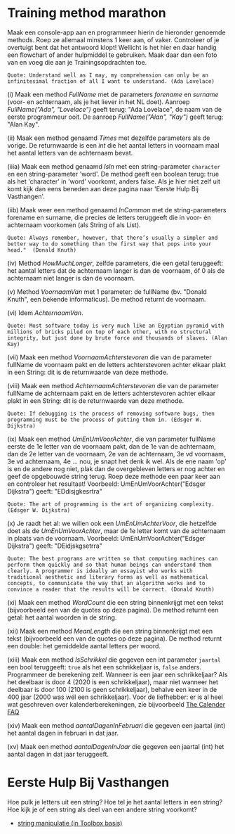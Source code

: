 # Training method marathon

Maak een console-app aan en programmeer hierin de hieronder genoemde methods. Roep ze allemaal minstens 1 keer aan, of vaker. Controleer of je overtuigt bent dat het antwoord klopt!
Wellicht is het hier en daar handig een flowchart of ander hulpmiddel te gebruiken. Maak daar dan een foto van en voeg die aan je Trainingsopdrachten toe.

`Quote: Understand well as I may, my comprehension can only be an infinitesimal fraction of all I want to understand. (Ada Lovelace)`

(i) Maak een method *FullName* met de parameters *forename* en *surname* (voor- en achternaam, als je het liever in het NL doet).
Aanroep *FullName("Ada", "Lovelace")* geeft terug: "Ada Lovelace", de naam van de eerste programmeur ooit. De aanroep *FullName("Alan", "Kay")* geeft terug: "Alan Kay". 

(ii) Maak een method genaamd *Times* met dezelfde parameters als de vorige. De returnwaarde is een *int* die het aantal letters in voornaam maal het aantal letters van de achternaam bevat.

(iiia) Maak een method genaamd *IsIn* met een string-parameter `character` en een string-parameter 'word'. De method geeft een boolean terug: true als het 'character' in 'word' voorkomt, anders false. Als je hier niet zelf uit komt kijk dan eens beneden aan deze pagina naar 'Eerste Hulp Bij Vasthangen'.

(iib) Maak weer een method genaamd *InCommon* met de string-parameters forename en surname, die precies de letters teruggeeft die in voor- én achternaam voorkomen (als String of als List).

`Quote: Always remember, however, that there’s usually a simpler and better way to do something than the first way that pops into your head."  (Donald Knuth)`

(iv) Method *HowMuchLonger*, zelfde parameters, die een getal teruggeeft: het aantal letters dat de achternaam langer is dan de voornaam, óf 0 als de achternaam niet langer is dan de voornaam.

(v) Method *VoornaamVan* met 1 parameter: de fullName
(bv. "Donald Knuth", een bekende informaticus).
De method returnt de voornaam.

(vi) Idem *AchternaamVan*.

`Quote: Most software today is very much like an Egyptian pyramid with millions of bricks piled on top of each other, with no structural integrity, but just done by brute force and thousands of slaves. (Alan Kay)`

(vii) Maak een method *VoornaamAchterstevoren* die van de parameter fullName de voornaam pakt en de letters achterstevoren achter elkaar plakt in een String: dit is de returnwaarde van deze methode.

(viii) Maak een method *AchternaamAchterstevoren* die van de parameter fullName de achternaam pakt en de letters achterstevoren achter elkaar plakt in een String: dit is de returnwaarde van deze methode.

`Quote: If debugging is the process of removing software bugs, then programming must be the process of putting them in. (Edsger W. Dijkstra)`

(ix) Maak een method *UmEnUmVoorAchter*, die van parameter fullName eerste de 1e letter van de voornaam pakt, dan de 1e van de achternaam, dan de 2e letter van de voornaam, 2e van de achternaam, 3e vd voornaam, 3e vd achternaam, 4e ... nou, je snapt het denk ik wel. Als de ene naam 'op' is en de andere nog niet, plak dan de overgebleven letters er nog achter en geef de opgebouwde string terug. Roep deze methode een paar keer aan en controleer het resultaat!
Voorbeeld: UmEnUmVoorAchter("Edsger Dijkstra") geeft: "EDdisjgkesrtra"

`Quote:
The art of programming is the art of organizing complexity. (Edsger W. Dijkstra)`

(x) Je raadt het al: we willen ook een *UmEnUmAchterVoor*, die hetzelfde doet als de *UmEnUmVoorAchter*, maar de 1e letter komt van de achternaam in plaats van de voornaam.
Voorbeeld: UmEnUmVoorAchter("Edsger Dijkstra") geeft: "DEidjskgsetrra"

`Quote: The best programs are written so that computing machines can perform them quickly and so that human beings can understand them clearly. A programmer is ideally an essayist who works with traditional aesthetic and literary forms as well as mathematical concepts, to communicate the way that an algorithm works and to convince a reader that the results will be correct. (Donald Knuth)`

(xi) Maak een method *WordCount* die een string binnenkrijgt met een tekst (bijvoorbeeld een van de quotes op deze pagina). De method returnt een getal: het aantal woorden in de string.

(xii) Maak een method *MeanLength* die een string binnenkrijgt met een tekst (bijvoorbeeld een van de quotes op deze pagina). De method returnt een double: het gemiddelde aantal letters per woord.  

(xiii) Maak een method *IsSchrikkel* die gegeven een int parameter `jaartal` een bool teruggeeft: `true` als het een schrikkeljaar is, `false` anders. Programmeer de berekening zelf.
Wanneer is een jaar een schrikkeljaar? Als het deelbaar is door 4 (2020 is een schrikkeljaar), maar niet wanneer het deelbaar is door 100 (2100 is geen schrikkeljaar), behalve een keer in de 400 jaar (2000 was wél een schrikkeljaar).
Voor de liefhebber: er is al heel wat geschreven over kalenderberekeningen, zie bijvoorbeeld
[The Calender FAQ](https://www.tondering.dk/claus/calendar.html)

(xiv) Maak een method *aantalDagenInFebruari* die gegeven een jaartal (int) het aantal dagen in februari in dat jaar.

(xv) Maak een method *aantalDagenInJaar* die gegeven een jaartal (int) het aantal dagen in dat jaar teruggeeft.


# Eerste Hulp Bij Vasthangen

Hoe pulk je letters uit een string? Hoe tel je het aantal letters in een string? Hoe kijk je of een string als deel van  een andere string voorkomt?
+ [string manipulatie (in Toolbox basis)](https://stasemsoft.github.io/softwarematerial/docs/basic/#string-manipulatie-in-c)
